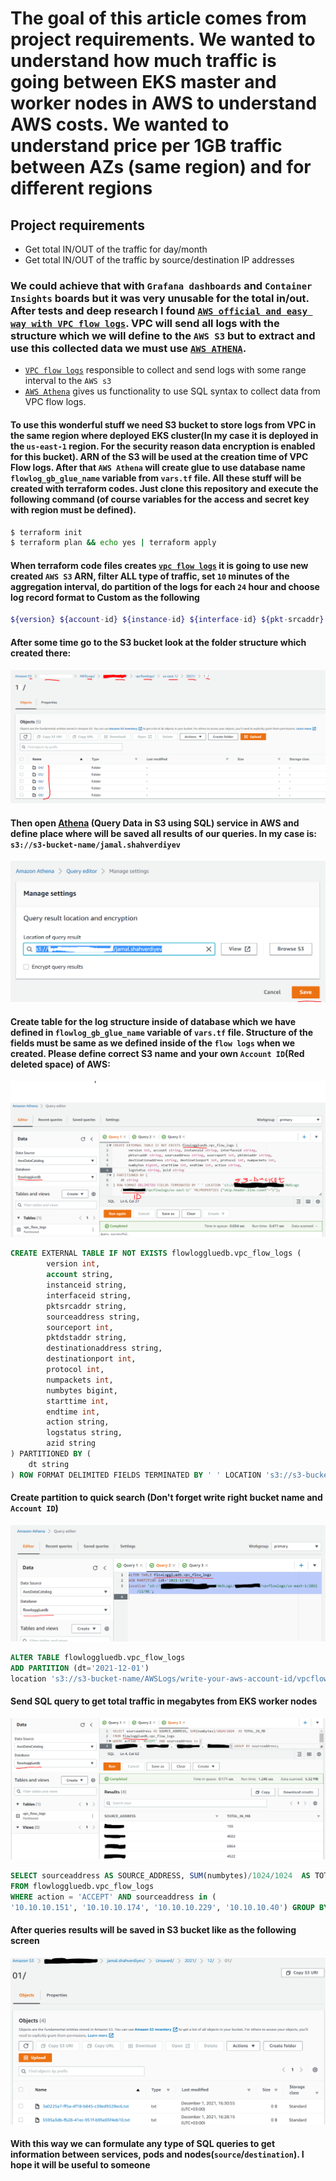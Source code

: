 # The goal of this article comes from project requirements. We wanted to understand how much traffic is going between EKS master and worker nodes in AWS to understand AWS costs. We wanted to understand price per 1GB traffic between AZs (same region) and for different regions

## Project requirements

- Get total IN/OUT of the traffic for day/month
- Get total IN/OUT of the traffic by source/destination IP addresses

### We could achieve that with `Grafana dashboards` and `Container Insights` boards but it was very unusable for the total in/out. After tests and deep research I found [`AWS official and easy way with VPC flow logs`](https://aws.amazon.com/blogs/networking-and-content-delivery/using-vpc-flow-logs-to-capture-and-query-eks-network-communications/). VPC will send all logs with the structure which we will define to the `AWS S3` but to extract and use this collected data we must use [`AWS ATHENA`](https://docs.aws.amazon.com/athena/).

- [`VPC flow logs`](https://docs.aws.amazon.com/vpc/latest/userguide/flow-logs.html) responsible to collect and send logs with some range interval to the `AWS s3`
- [`AWS Athena`](https://docs.aws.amazon.com/athena/) gives us functionality to use SQL syntax to collect data from VPC flow logs.

#### To use this wonderful stuff we need S3 bucket to store logs from VPC in the same region where deployed EKS cluster(In my case it is deployed in the `us-east-1` region. For the security reason data encryption is enabled for this bucket). ARN of the S3 will be used at the creation time of VPC Flow logs. After that `AWS Athena` will create glue to use database name `flowlog_gb_glue_name` variable from `vars.tf` file. All these stuff will be created with terraform codes. Just clone this repository and execute the following command (of course variables for the access and secret key with region must be defined).

```bash
$ terraform init
$ terraform plan && echo yes | terraform apply
```

#### When terraform code files creates [`vpc flow logs`](https://docs.aws.amazon.com/vpc/latest/userguide/flow-logs.html) it is going to use new created `AWS S3` ARN, filter ALL type of traffic, set `10` minutes of the aggregation interval, do partition of the logs for each `24` hour and choose log record format to Custom as the following

```bash
${version} ${account-id} ${instance-id} ${interface-id} ${pkt-srcaddr} ${srcaddr} ${srcport} ${pkt-dstaddr} ${dstaddr} ${dstport} ${protocol} ${packets} ${bytes} ${start} ${end} ${action} ${log-status} ${az-id}
```

#### After some time go to the S3 bucket look at the folder structure which created there:

![bucket_content](images/bucket-content-with-flow-logs.png)

#### Then open [Athena](https://docs.aws.amazon.com/athena/latest/ug/vpc-flow-logs.html) (Query Data in S3 using SQL) service in AWS and define place where will be saved all results of our queries. In my case is: `s3://s3-bucket-name/jamal.shahverdiyev`

![query_results_prefix](images/query-results.png)

#### Create table for the log structure inside of database which we have defined in `flowlog_gb_glue_name` variable of `vars.tf` file. Structure of the fields must be same as we defined inside of the `flow logs` when we created. Please define correct S3 name and your own `Account ID`(Red deleted space) of AWS:

![create_table](images/query-editor-create-table-in-db.png)

```sql
CREATE EXTERNAL TABLE IF NOT EXISTS flowloggluedb.vpc_flow_logs (
        version int,
        account string,
        instanceid string,
        interfaceid string,
        pktsrcaddr string,
        sourceaddress string,
        sourceport int,
        pktdstaddr string,
        destinationaddress string,
        destinationport int,
        protocol int,
        numpackets int,
        numbytes bigint,
        starttime int,
        endtime int,
        action string,
        logstatus string,
	    azid string
) PARTITIONED BY (
    dt string
) ROW FORMAT DELIMITED FIELDS TERMINATED BY ' ' LOCATION 's3://s3-bucket-name/AWSLogs/write-your-aws-account-id/vpcflowlogs/us-east-1/' TBLPROPERTIES ("skip.header.line.count"="1");
```

#### Create partition to quick search (Don't forget write right bucket name and `Account ID`)

![create_partition](images/query-editor-create-partition-in-db.png)

```sql
ALTER TABLE flowloggluedb.vpc_flow_logs
ADD PARTITION (dt='2021-12-01')
location 's3://s3-bucket-name/AWSLogs/write-your-aws-account-id/vpcflowlogs/us-east-1/2021/12/01';
```

#### Send SQL query to get total traffic in megabytes from EKS worker nodes

![query_total_TRAFFIC](images/query-editor-query-traffic.png)

```sql
SELECT sourceaddress AS SOURCE_ADDRESS, SUM(numbytes)/1024/1024  AS TOTAL_IN_MB
FROM flowloggluedb.vpc_flow_logs
WHERE action = 'ACCEPT' AND sourceaddress in (
'10.10.10.151', '10.10.10.174', '10.10.10.229', '10.10.10.40') GROUP BY sourceaddress;
```

#### After queries results will be saved in S3 bucket like as the following screen

![query_path_in_s3](images/athena-query-results-for-user-in-s3.png)

#### With this way we can formulate any type of SQL queries to get information between services, pods and nodes(`source`/`destination`). I hope it will be useful to someone
